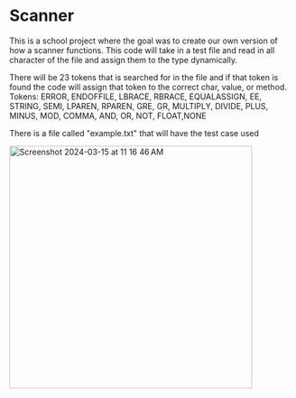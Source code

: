 # Scanner
This is a school project where the goal was to create our own version of how a scanner functions. 
This code will take in a test file and read in all character of the file and assign them to the type dynamically. 

There will be 23 tokens that is searched for in the file and if that token is found the code will assign that token to the correct char, value, or method.
Tokens:
ERROR, ENDOFFILE, LBRACE, RBRACE, EQUALASSIGN, EE, STRING, SEMI, LPAREN, RPAREN, GRE, GR, MULTIPLY, DIVIDE, PLUS, MINUS, MOD, COMMA, AND, OR, NOT, FLOAT,NONE

There is a file called "example.txt" that will have the test case used


<img width="430" alt="Screenshot 2024-03-15 at 11 16 46 AM" src="https://github.com/RyanNourse/Scanner/assets/77693212/a77b458e-f076-45c7-b9f1-92e3cd73d5c8">
